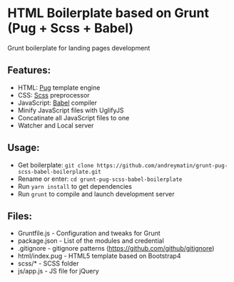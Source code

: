 # HTML Boilerplate based on Grunt (Pug + Scss + Babel)

Grunt boilerplate for landing pages development

## Features:
* HTML: [Pug](https://pugjs.org) template engine
* CSS: [Scss](http://sass-lang.com) preprocessor
* JavaScript: [Babel](https://babeljs.io/) compiler
* Minify JavaScript files with UglifyJS
* Concatinate all JavaScript files to one
* Watcher and Local server

## Usage:

* Get boilerplate: `git clone https://github.com/andreymatin/grunt-pug-scss-babel-boilerplate.git`
* Rename or enter: `cd grunt-pug-scss-babel-boilerplate`
* Run `yarn install` to get dependencies
* Run `grunt` to compile and launch development server

## Files:

* Gruntfile.js - Configuration and tweaks for Grunt
* package.json - List of the modules and credential
* .gitignore - gitignore patterns (https://github.com/github/gitignore)
* html/index.pug - HTML5 template based on Bootstrap4
* scss/* - SCSS folder
* js/app.js - JS file for jQuery




